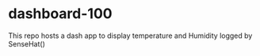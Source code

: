 # dashboard-100
This repo hosts a dash app to display temperature and Humidity logged by SenseHat()
